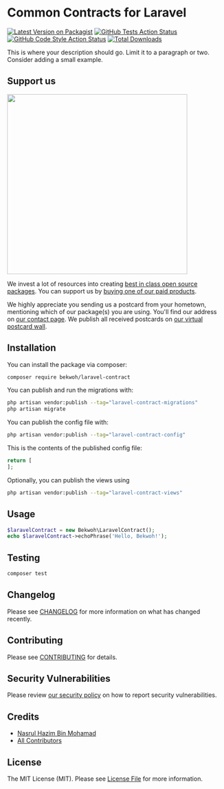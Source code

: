 # Common Contracts for Laravel

[![Latest Version on Packagist](https://img.shields.io/packagist/v/bekwoh/laravel-contract.svg?style=flat-square)](https://packagist.org/packages/bekwoh/laravel-contract)
[![GitHub Tests Action Status](https://img.shields.io/github/workflow/status/bekwoh/laravel-contract/run-tests?label=tests)](https://github.com/bekwoh/laravel-contract/actions?query=workflow%3Arun-tests+branch%3Amain)
[![GitHub Code Style Action Status](https://img.shields.io/github/workflow/status/bekwoh/laravel-contract/Fix%20PHP%20code%20style%20issues?label=code%20style)](https://github.com/bekwoh/laravel-contract/actions?query=workflow%3A"Fix+PHP+code+style+issues"+branch%3Amain)
[![Total Downloads](https://img.shields.io/packagist/dt/bekwoh/laravel-contract.svg?style=flat-square)](https://packagist.org/packages/bekwoh/laravel-contract)

This is where your description should go. Limit it to a paragraph or two. Consider adding a small example.

## Support us

[<img src="https://github-ads.s3.eu-central-1.amazonaws.com/laravel-contract.jpg?t=1" width="419px" />](https://spatie.be/github-ad-click/laravel-contract)

We invest a lot of resources into creating [best in class open source packages](https://spatie.be/open-source). You can support us by [buying one of our paid products](https://spatie.be/open-source/support-us).

We highly appreciate you sending us a postcard from your hometown, mentioning which of our package(s) you are using. You'll find our address on [our contact page](https://spatie.be/about-us). We publish all received postcards on [our virtual postcard wall](https://spatie.be/open-source/postcards).

## Installation

You can install the package via composer:

```bash
composer require bekwoh/laravel-contract
```

You can publish and run the migrations with:

```bash
php artisan vendor:publish --tag="laravel-contract-migrations"
php artisan migrate
```

You can publish the config file with:

```bash
php artisan vendor:publish --tag="laravel-contract-config"
```

This is the contents of the published config file:

```php
return [
];
```

Optionally, you can publish the views using

```bash
php artisan vendor:publish --tag="laravel-contract-views"
```

## Usage

```php
$laravelContract = new Bekwoh\LaravelContract();
echo $laravelContract->echoPhrase('Hello, Bekwoh!');
```

## Testing

```bash
composer test
```

## Changelog

Please see [CHANGELOG](CHANGELOG.md) for more information on what has changed recently.

## Contributing

Please see [CONTRIBUTING](CONTRIBUTING.md) for details.

## Security Vulnerabilities

Please review [our security policy](../../security/policy) on how to report security vulnerabilities.

## Credits

- [Nasrul Hazim Bin Mohamad](https://github.com/nasrulhazim)
- [All Contributors](../../contributors)

## License

The MIT License (MIT). Please see [License File](LICENSE.md) for more information.
